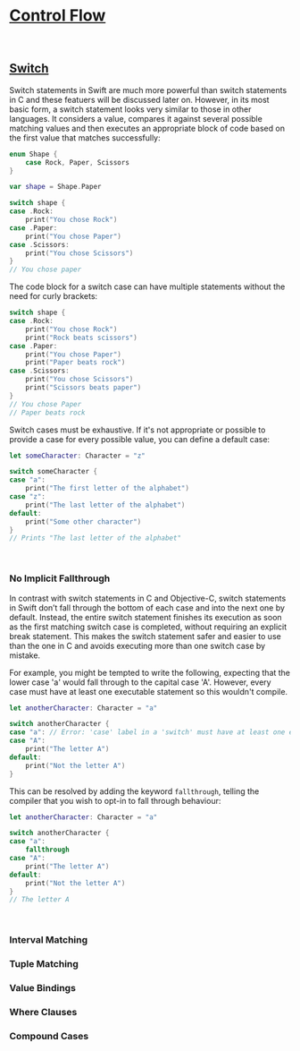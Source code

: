# [Control Flow](https://docs.swift.org/swift-book/documentation/the-swift-programming-language/controlflow/)

<br/>

## [Switch](https://docs.swift.org/swift-book/documentation/the-swift-programming-language/controlflow/#Switch)

Switch statements in Swift are much more powerful than switch statements in C and these featuers will be discussed later on. However, in its most basic form, a switch statement looks very similar to those in other languages. It considers a value, compares it against several possible matching values and then executes an appropriate block of code based on the first value that matches successfully:

```swift
enum Shape {
    case Rock, Paper, Scissors
}

var shape = Shape.Paper

switch shape {
case .Rock:
    print("You chose Rock")
case .Paper:
    print("You chose Paper")
case .Scissors:
    print("You chose Scissors")
}
// You chose paper
```

The code block for a switch case can have multiple statements without the need for curly brackets:

```swift
switch shape {
case .Rock:
    print("You chose Rock")
    print("Rock beats scissors")
case .Paper:
    print("You chose Paper")
    print("Paper beats rock")
case .Scissors:
    print("You chose Scissors")
    print("Scissors beats paper")
}
// You chose Paper
// Paper beats rock
```

Switch cases must be exhaustive. If it's not appropriate or possible to provide a case for every possible value, you can define a default case:

```swift
let someCharacter: Character = "z"

switch someCharacter {
case "a":
    print("The first letter of the alphabet")
case "z":
    print("The last letter of the alphabet")
default:
    print("Some other character")
}
// Prints "The last letter of the alphabet"
```

<br/>

### No Implicit Fallthrough

In contrast with switch statements in C and Objective-C, switch statements in Swift don’t fall through the bottom of each case and into the next one by default. Instead, the entire switch statement finishes its execution as soon as the first matching switch case is completed, without requiring an explicit break statement. This makes the switch statement safer and easier to use than the one in C and avoids executing more than one switch case by mistake.

For example, you might be tempted to write the following, expecting that the lower case 'a' would fall through to the capital case 'A'. However, every case must have at least one executable statement so this wouldn't compile.

```swift
let anotherCharacter: Character = "a"

switch anotherCharacter {
case "a": // Error: 'case' label in a 'switch' must have at least one executable statement
case "A":
    print("The letter A")
default:
    print("Not the letter A")
}
```

This can be resolved by adding the keyword `fallthrough`, telling the compiler that you wish to opt-in to fall through behaviour:

```swift
let anotherCharacter: Character = "a"

switch anotherCharacter {
case "a":
    fallthrough
case "A":
    print("The letter A")
default:
    print("Not the letter A")
}
// The letter A
```

<br/>

### Interval Matching

### Tuple Matching

### Value Bindings

### Where Clauses

### Compound Cases